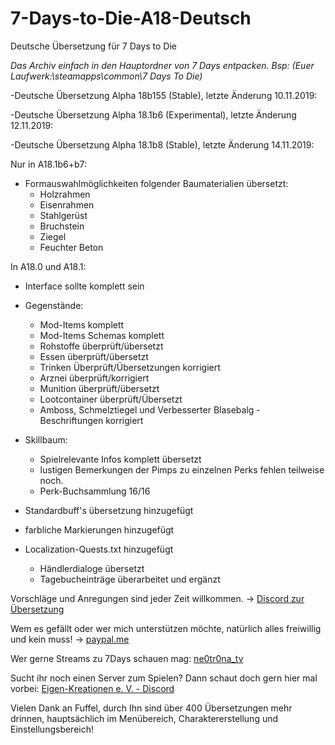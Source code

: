# 7-Days-to-Die-A18-Deutsch
Deutsche Übersetzung für 7 Days to Die

*Das Archiv einfach in den Hauptordner von 7 Days entpacken. Bsp: (Euer Laufwerk:\steamapps\common\7 Days To Die)*

-Deutsche Übersetzung Alpha 18b155 (Stable), letzte Änderung 10.11.2019:

-Deutsche Übersetzung Alpha 18.1b6 (Experimental), letzte Änderung 12.11.2019:

-Deutsche Übersetzung Alpha 18.1b8 (Stable), letzte Änderung 14.11.2019:

Nur in A18.1b6+b7:
- Formauswahlmöglichkeiten folgender Baumaterialien übersetzt:
    - Holzrahmen
    - Eisenrahmen
    - Stahlgerüst
    - Bruchstein
    - Ziegel
    - Feuchter Beton

In A18.0 und A18.1:

- Interface sollte komplett sein

- Gegenstände:
    - Mod-Items komplett
    - Mod-Items Schemas komplett
    - Rohstoffe überprüft/übersetzt
    - Essen überprüft/übersetzt
    - Trinken Überprüft/Übersetzungen korrigiert
    - Arznei überprüft/korrigiert
    - Munition überprüft/übersetzt
    - Lootcontainer überprüft/Übersetzt
    - Amboss, Schmelztiegel und Verbesserter Blasebalg - Beschriftungen korrigiert
    
- Skillbaum:
    - Spielrelevante Infos komplett übersetzt
    - lustigen Bemerkungen der Pimps zu einzelnen Perks fehlen teilweise noch.
    - Perk-Buchsammlung 16/16

- Standardbuff's übersetzung hinzugefügt

- farbliche Markierungen hinzugefügt

- Localization-Quests.txt hinzugefügt
    - Händlerdialoge übersetzt
    - Tagebucheinträge überarbeitet und ergänzt

Vorschläge und Anregungen sind jeder Zeit willkommen. -> [Discord zur Übersetzung](https://discord.gg/jQkGGFG)

Wem es gefällt oder wer mich unterstützen möchte, natürlich alles freiwillig und kein muss! -> [paypal.me](https://www.paypal.me/Enrico1982)

Wer gerne Streams zu 7Days schauen mag: [ne0tr0na_tv](https://www.twitch.tv/ne0tr0na_tv)

Sucht ihr noch einen Server zum Spielen? Dann schaut doch gern hier mal vorbei: [Eigen-Kreationen e. V. - Discord](https://discord.gg/4zeMRs2)

Vielen Dank an Fuffel, durch Ihn sind über 400 Übersetzungen mehr drinnen, hauptsächlich im Menübereich, Charaktererstellung und Einstellungsbereich!

